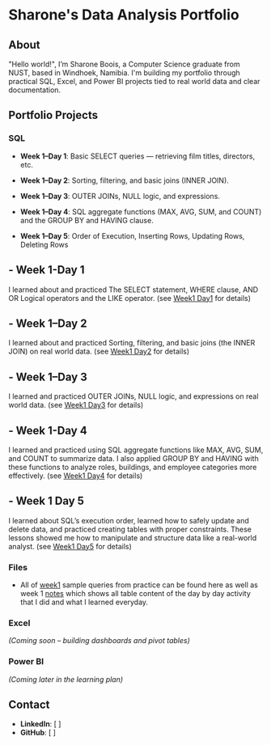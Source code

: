 # Sharone's Data Analysis Portfolio

## About
"Hello world!", I’m Sharone Boois, a Computer Science graduate from NUST, based in Windhoek, Namibia. I'm building my portfolio through practical SQL, Excel, and Power BI projects tied to real world data and clear documentation.

## Portfolio Projects

### SQL
- **Week 1–Day 1**: Basic SELECT queries — retrieving film titles, directors, etc.  
  
- **Week 1–Day 2**: Sorting, filtering, and basic joins (INNER JOIN).
  
- **Week 1–Day 3**: OUTER JOINs, NULL logic, and expressions.

- **Week 1–Day 4**: SQL aggregate functions (MAX, AVG, SUM, and COUNT) and the GROUP BY and HAVING clause. 

- **Week 1–Day 5**: Order of Execution, Inserting Rows, Updating Rows, Deleting Rows

## - **Week 1-Day 1**
I learned about and practiced The SELECT statement, WHERE clause, AND OR Logical operators and the LIKE operator.
(see [Week1 Day1](https://github.com/Sharonevv/Data-Analysis-Portfolio/blob/main/week1/week1/week1_day1.sql) for details)

## - **Week 1–Day 2**
I learned about and practiced Sorting, filtering, and basic joins (the INNER JOIN) on real world data. 
  (see [Week1 Day2](https://github.com/Sharonevv/Data-Analysis-Portfolio/blob/main/week1/week1/week1_day2.sql) for details)

## - **Week 1–Day 3**
I learned and practiced OUTER JOINs, NULL logic, and expressions on real world data. 
(see [Week1 Day3](https://github.com/Sharonevv/Data-Analysis-Portfolio/blob/main/week1/week1/week1_day3.sql) for details) 

## - **Week 1-Day 4**
I learned and practiced using SQL aggregate functions like MAX, AVG, SUM, and COUNT to summarize data. I also applied GROUP BY and HAVING with these functions to analyze roles, buildings, and employee categories more effectively.
 (see [Week1 Day4](https://github.com/Sharonevv/Data-Analysis-Portfolio/blob/main/week1/week1/week1_day4.sql) for details)

## - **Week 1 Day 5**
I learned about SQL’s execution order, learned how to safely update and delete data, and practiced creating tables with proper constraints. These lessons showed me how to manipulate and structure data like a real-world analyst.
(see [Week1 Day5](https://github.com/Sharonevv/Data-Analysis-Portfolio/blob/main/week1/week1/week1_day5.sql) for details)


### Files
- All of [week1](https://github.com/Sharonevv/Data-Analysis-Portfolio/tree/main/week1) sample queries from practice can be found here as well as week 1 [notes]( https://github.com/Sharonevv/Data-Analysis-Portfolio/blob/main/week1/notes.md ) which shows all table content of the day by day activity that I did and what I learned everyday.  


### Excel
*(Coming soon – building dashboards and pivot tables)*

### Power BI
*(Coming later in the learning plan)*

## Contact
- **LinkedIn**: [  ]  
- **GitHub**: [  ]
